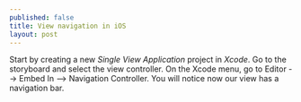 ```yaml
---
published: false
title: View navigation in iOS
layout: post
---
```

Start by creating a new _Single View Application_ project in _Xcode_. Go to the storyboard and select the view controller. On the Xcode menu, go to Editor --> Embed In --> Navigation Controller. You will notice now our view has a navigation bar.
